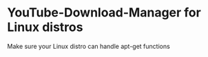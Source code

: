# YouTube-Download-Manager for Linux distros
Make sure your Linux distro can handle apt-get functions
